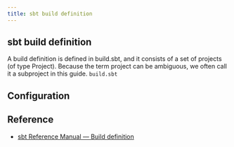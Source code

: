 ```yaml
---
title: sbt build definition
---
```


## sbt build definition
A build definition is defined in build.sbt, and it consists of a set of projects (of type Project). Because the term project can be ambiguous, we often call it a subproject in this guide.
`build.sbt`

## Configuration

## Reference
* [sbt Reference Manual — Build definition](https://www.scala-sbt.org/1.x/docs/Basic-Def.html)
